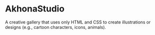 # AkhonaStudio
A creative gallery that uses only HTML and CSS to create illustrations or designs (e.g., cartoon characters, icons, animals).
